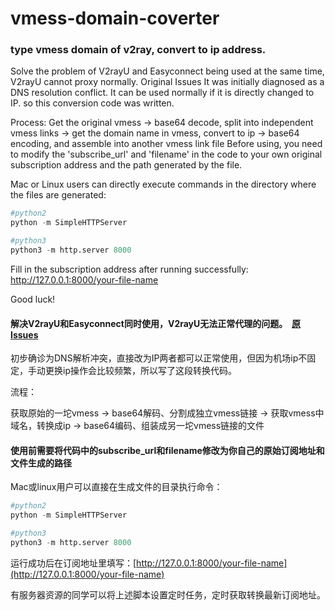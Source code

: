 # vmess-domain-coverter
### type vmess domain of v2ray, convert to ip address.
Solve the problem of V2rayU and Easyconnect being used at the same time, V2rayU cannot proxy normally. Original Issues
It was initially diagnosed as a DNS resolution conflict. It can be used normally if it is directly changed to IP.  so this conversion code was written.

Process:
Get the original vmess -> base64 decode, split into independent vmess links -> get the domain name in vmess, convert to ip -> base64 encoding, and assemble into another vmess link file
Before using, you need to modify the 'subscribe_url' and 'filename' in the code to your own original subscription address and the path generated by the file.

Mac or Linux users can directly execute commands in the directory where the files are generated:
```python
#python2
python -m SimpleHTTPServer
```
```python
#python3
python3 -m http.server 8000
```

Fill in the subscription address after running successfully: http://127.0.0.1:8000/your-file-name

Good luck!





#### 解决V2rayU和Easyconnect同时使用，V2rayU无法正常代理的问题。  [原Issues](https://github.com/yanue/V2rayU/issues/468)


初步确诊为DNS解析冲突，直接改为IP两者都可以正常使用，但因为机场ip不固定，手动更换ip操作会比较频繁，所以写了这段转换代码。


流程：


获取原始的一坨vmess -> base64解码、分割成独立vmess链接 -> 获取vmess中域名，转换成ip -> base64编码、组装成另一坨vmess链接的文件


#### 使用前需要将代码中的subscribe_url和filename修改为你自己的原始订阅地址和文件生成的路径


Mac或linux用户可以直接在生成文件的目录执行命令：


```python
#python2
python -m SimpleHTTPServer
```


```python
#python3
python3 -m http.server 8000
```



运行成功后在订阅地址里填写：[http://127.0.0.1:8000/your-file-name](http://127.0.0.1:8000/your-file-name)


有服务器资源的同学可以将上述脚本设置定时任务，定时获取转换最新订阅地址。
